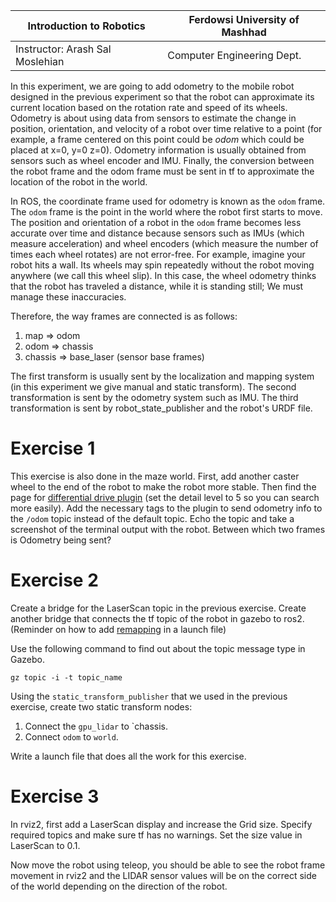 |  Introduction to Robotics |  Ferdowsi University of Mashhad |
|---|---|
|  Instructor: Arash Sal Moslehian |  Computer Engineering Dept. |

In this experiment, we are going to add odometry to the mobile robot designed in the previous experiment so that the robot can approximate its current location based on the rotation rate and speed of its wheels. Odometry is about using data from sensors to estimate the change in position, orientation, and velocity of a robot over time relative to a point (for example, a frame centered on this point could be *odom* which could be placed at x=0, y=0 z=0). Odometry information is usually obtained from sensors such as wheel encoder and IMU. Finally, the conversion between the robot frame and the odom frame must be sent in tf to approximate the location of the robot in the world.

In ROS, the coordinate frame used for odometry is known as the `odom` frame. The `odom` frame is the point in the world where the robot first starts to move. The position and orientation of a robot in the `odom` frame becomes less accurate over time and distance because sensors such as IMUs (which measure acceleration) and wheel encoders (which measure the number of times each wheel rotates) are not error-free. For example, imagine your robot hits a wall. Its wheels may spin repeatedly without the robot moving anywhere (we call this wheel slip). In this case, the wheel odometry thinks that the robot has traveled a distance, while it is standing still; We must manage these inaccuracies.

Therefore, the way frames are connected is as follows:

1. map =\> odom
2. odom =\> chassis
3. chassis =\> base_laser (sensor base frames)

The first transform is usually sent by the localization and mapping system (in this experiment we give manual and static transform). The second transformation is sent by the odometry system such as IMU. The third transformation is sent by robot_state_publisher and the robot's URDF file.

# Exercise 1

This exercise is also done in the maze world. First, add another caster wheel to the end of the robot to make the robot more stable. Then find the page for [differential drive plugin](gazebosim.org/api/sim/7/annotated.html) (set the detail level to 5 so you can search more easily). Add the necessary tags to the plugin to send odometry info to the `/odom` topic instead of the default topic. Echo the topic and take a screenshot of the terminal output with the robot. Between which two frames is Odometry being sent?

# Exercise 2

Create a bridge for the LaserScan topic in the previous exercise. Create another bridge that connects the tf topic of the robot in gazebo to ros2. (Reminder on how to add [remapping](https://docs.ros.org/en/humble/Tutorials/Intermediate/Launch/Using-ROS2-Launch-For-Large-Projects.html#remapping) in a launch file)

Use the following command to find out about the topic message type in Gazebo.

```shell
gz topic -i -t topic_name
```

Using the `static_transform_publisher` that we used in the previous exercise, create two static transform nodes:

1. Connect the `gpu_lidar` to `chassis.
2. Connect `odom` to `world`.

  Write a launch file that does all the work for this exercise.

# Exercise 3

In rviz2, first add a LaserScan display and increase the Grid size. Specify required topics and make sure tf has no warnings. Set the size value in LaserScan to 0.1.

Now move the robot using teleop, you should be able to see the robot frame movement in rviz2 and the LIDAR sensor values will be on the correct side of the world depending on the direction of the robot.